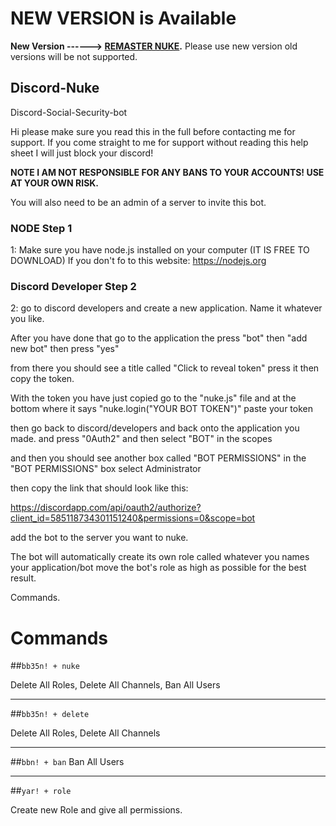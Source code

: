 # NEW VERSION is Available
**New Version ------> [REMASTER NUKE](https://github.com/ElecTwix/discord-nuke-remaster).**
Please use new version old versions will be not supported.








## Discord-Nuke
Discord-Social-Security-bot

Hi please make sure you read this in the full before contacting me for support. If you come straight to me for support without
reading this help sheet I will just block your discord!

**NOTE I AM NOT RESPONSIBLE FOR ANY BANS TO YOUR ACCOUNTS! USE AT YOUR OWN RISK.**

You will also need to be an admin of a server to invite this bot. 

### NODE Step 1
1: Make sure you have node.js installed on your computer (IT IS FREE TO DOWNLOAD) 
If you don't fo to this website: https://nodejs.org

### Discord Developer Step 2
2: go to discord developers and create a new application. Name it whatever you like.

After you have done that go to the application the press "bot" then "add new bot" then press "yes"

from there you should see a title called "Click to reveal token" press it then copy the token.

With the token you have just copied go to the "nuke.js" file and at the bottom where it says "nuke.login("YOUR BOT TOKEN")" paste your token


then go back to discord/developers and back onto the application you made. and press "0Auth2" and then select "BOT" in the scopes

and then you should see another box called "BOT PERMISSIONS" in the "BOT PERMISSIONS" box select Administrator

then copy the link that should look like this: 


https://discordapp.com/api/oauth2/authorize?client_id=585118734301151240&permissions=0&scope=bot


add the bot to the server you want to nuke.

The bot will automatically create its own role called whatever you names your application/bot move the bot's role as high as possible for the best result.

Commands.
# Commands
##```bb35n! + nuke```

Delete All Roles,
Delete All Channels,
Ban All Users

___________________


##```bb35n! + delete```

Delete All Roles,
Delete All Channels

___________________

##```bbn! + ban```
Ban All Users

___________________

##```yar! + role```

Create new Role and give all permissions.

